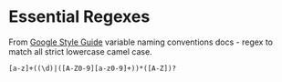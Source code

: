 # Essential Regexes

From [Google Style Guide](https://google.github.io/styleguide/javaguide.html#s5.3-camel-case) variable naming conventions docs - regex to match all strict lowercase camel case.

```
[a-z]+((\d)|([A-Z0-9][a-z0-9]+))*([A-Z])?
```

